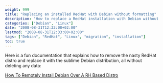 ```yaml
---
weight: 999
title: "Replacing an installed RedHat with Debian without formatting"
description: "How to replace a RedHat installation with Debian without formatting the disk or losing data"
categories: ["Debian", "Linux"]
date: "2008-08-31T12:33:00+02:00"
lastmod: "2008-08-31T12:33:00+02:00"
tags: ["Debian", "RedHat", "Linux", "migration", "installation"]
toc: true
---
```


Here is a fun documentation that explains how to remove the nasty RedHat distro and replace it with the sublime Debian distribution, all without deleting any data:

[How To Remotely Install Debian Over A RH Based Distro](/pdf/how_to_remotely_install_debian_over_a_rh_based_distro.pdf)
